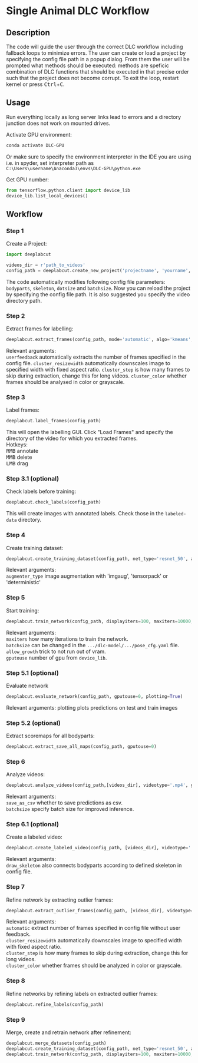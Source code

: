 # Single Animal DLC Workflow

## Description

The code will guide the user through the correct DLC workflow including fallback loops to minimize errors. The user can create or load a project by specifying the config file path in a popup dialog. From them the user will be prompted what methods should be executed: methods are speficic combination of DLC functions that should be executed in that precise order such that the project does not become corrupt. To exit the loop, restart kernel or press <kbd>Ctrl</kbd>+<kbd>C</kbd>.

## Usage

Run everything locally as long server links lead to errors and a directory junction does not work on mounted drives.

Activate GPU environment:
```bash
conda activate DLC-GPU
```
Or make sure to specify the environment interpreter in the IDE you are using i.e. in spyder, set interpreter path as `C:\Users\username\Anaconda3\envs\DLC-GPU\python.exe`

Get GPU number:
```python
from tensorflow.python.client import device_lib
device_lib.list_local_devices()
```

## Workflow

### Step 1

Create a Project:
```python
import deeplabcut

videos_dir = r'path_to_videos'
config_path = deeplabcut.create_new_project('projectname', 'yourname', [videos_dir], copy_videos=True, videotype='.mp4', multianimal=False)
```
The code automatically modifies following config file parameters: `bodyparts`, `skeleton`, `dotsize` and `batchsize`. Now you can reload the project by specifying the config file path. It is also suggested you specify the video directory path.

### Step 2

Extract frames for labelling:
```python
deeplabcut.extract_frames(config_path, mode='automatic', algo='kmeans', userfeedback=False, cluster_resizewidth=10, cluster_step=1)
```
Relevant arguments:\
`userfeedback` automatically extracts the number of frames specified in the config file.
`cluster_resizewidth` automatically downscales image to specified width with fixed aspect ratio.
`cluster_step` is how many frames to skip during extraction, change this for long videos.
`cluster_color` whether frames should be analysed in color or grayscale.

### Step 3

Label frames:
```python
deeplabcut.label_frames(config_path)
```
This will open the labelling GUI. Click "Load Frames" and specify the directory of the video for which you extracted frames.\
Hotkeys:\
<kbd>RMB</kbd> annotate\
<kbd>MMB</kbd> delete\
<kbd>LMB</kbd> drag

### Step 3.1 (optional)

Check labels before training:
```python
deeplabcut.check_labels(config_path)
```
This will create images with annotated labels. Check those in the `labeled-data` directory.

### Step 4

Create training dataset:
```python
deeplabcut.create_training_dataset(config_path, net_type='resnet_50', augmenter_type='imgaug')
```
Relevant arguments:\
`augmenter_type` image augmentation with 'imgaug', 'tensorpack' or 'deterministic'

### Step 5

Start training:
```python
deeplabcut.train_network(config_path, displayiters=100, maxiters=10000, allow_growth=True, gputouse=0)
```
Relevant arguments:\
`maxiters` how many iterations to train the network.\
`batchsize` can be changed in the `.../dlc-model/.../pose_cfg.yaml` file.\
`allow_growth` trick to not run out of vram.\
`gputouse` number of gpu from `device_lib`.

### Step 5.1 (optional)

Evaluate network
```python
deeplabcut.evaluate_network(config_path, gputouse=0, plotting=True)
```
Relevant arguments:
plotting plots predictions on test and train images

### Step 5.2 (optional)

Extract scoremaps for all bodyparts:
```python
deeplabcut.extract_save_all_maps(config_path, gputouse=0)
```

### Step 6

Analyze videos:
```python
deeplabcut.analyze_videos(config_path,[videos_dir], videotype='.mp4', gputouse=0, batchsize=None, save_as_csv=False)
```
Relevant arguments:\
`save_as_csv` whether to save predictions as csv.\
`batchsize` specify batch size for improved inference.

### Step 6.1 (optional)

Create a labeled video:
```python
deeplabcut.create_labeled_video(config_path, [videos_dir], videotype='.mp4', draw_skeleton=True)
```
Relevant arguments:\
`draw_skeleton` also connects bodyparts according to defined skeleton in config file.

### Step 7

Refine network by extracting outlier frames:
```python
deeplabcut.extract_outlier_frames(config_path, [videos_dir], videotype='.mp4', extractionalgorithm='kmeans', cluster_resizewidth=10, automatic=True, cluster_color=True)
```
Relevant arguments:\
`automatic` extract number of frames specified in config file without user feedback.\
`cluster_resizewidth` automatically downscales image to specified width with fixed aspect ratio.\
`cluster_step` is how many frames to skip during extraction, change this for long videos.\
`cluster_color` whether frames should be analyzed in color or grayscale.

### Step 8

Refine networks by refining labels on extracted outlier frames:
```python
deeplabcut.refine_labels(config_path)
```

### Step 9

Merge, create and retrain network after refinement:
```python
deeplabcut.merge_datasets(config_path)
deeplabcut.create_training_dataset(config_path, net_type='resnet_50', augmenter_type='imgaug')
deeplabcut.train_network(config_path, displayiters=100, maxiters=10000, allow_growth=True, gputouse=0)
```
